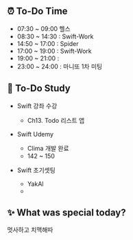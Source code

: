 ## ⏰  To-Do Time
- 07:30 ~ 09:00 헬스 
- 08:30 ~ 14:30 : Swift-Work
- 14:50 ~ 17:00 : Spider
- 17:00 ~ 19:00 : Swift-Work
- 19:00 ~ 21:00 : 
- 23:00 ~ 24:00 : 마니또 1차 미팅 

## 📖 To-Do Study
- Swift 강좌 수강
    - Ch13. Todo 리스트 앱

- Swift Udemy
    - Clima 개발 완료
    - 142 ~ 150

- Swift 초기셋팅
    - YakAl
    - 

## ✨ What was special today?
멋사하고 치맥해따